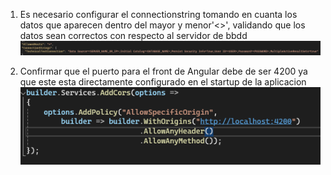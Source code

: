 1. Es necesario configurar el connectionstring tomando en cuanta los datos que aparecen dentro del mayor y menor'<>', validando que los datos sean correctos con respecto al servidor de bbdd
   ![alt text](https://github.com/Akaza-dono/images/blob/main/AppSettings.png?raw=true)<br>

2. Confirmar que el puerto para el front de Angular debe de ser 4200 ya que este esta directamente configurado en el startup de la aplicacion<br>
      ![alt text](https://github.com/Akaza-dono/images/blob/main/puertoFront.png?raw=true)<br>
